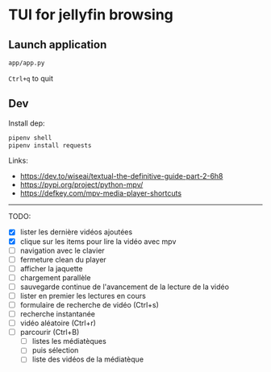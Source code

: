 # TUI for jellyfin browsing

## Launch application

```bash
app/app.py
```

`Ctrl+q` to quit

## Dev

Install dep:

```bash
pipenv shell
pipenv install requests
```

Links:

- https://dev.to/wiseai/textual-the-definitive-guide-part-2-6h8
- https://pypi.org/project/python-mpv/
- https://defkey.com/mpv-media-player-shortcuts

---

TODO:

- [x] lister les dernière vidéos ajoutées
- [x] clique sur les items pour lire la vidéo avec mpv
- [ ] navigation avec le clavier
- [ ] fermeture clean du player
- [ ] afficher la jaquette
- [ ] chargement parallèle
- [ ] sauvegarde continue de l'avancement de la lecture de la vidéo
- [ ] lister en premier les lectures en cours
- [ ] formulaire de recherche de vidéo (Ctrl+s)
- [ ] recherche instantanée
- [ ] vidéo aléatoire (Ctrl+r)
- [ ] parcourir (Ctrl+B)
  - [ ] listes les médiatèques
  - [ ] puis sélection
  - [ ] liste des vidéos de la médiatèque

